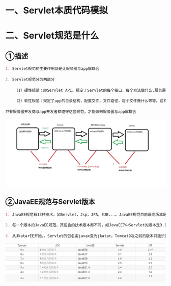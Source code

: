 # 一、Servlet本质代码模拟







# 二、Servlet规范是什么

## ①描述

```markdown
1. Servlet规范的主要作用就是让服务器与app解耦合

2. Servlet规范分为两部分

	（1）硬性规范：即Servlet API。规定了Servlet的每个接口，每个方法做什么.服务器调用Servlet API就行了。而开发者则面向Servlet API做实现
	
	（2）软性规范：规定了app的目录结构，配置文件，文件路径，每个文件做什么等等。这样服务器才能找到我们写的Servlet实现类

只有服务器开发商与app开发者都遵守这套规范，才能做到服务器与app解耦合
```

![](img/BS系统中的角色以及协议.jpg)



## ②JavaEE规范与Servlet版本

```markdown
1. JavaEE规范有13种技术，如Servlet，Jsp，JPA，EJB...。JavaEE规范目前最高版本是JavaEE8，之后是JkatarEE9

2. 每一个版本的JavaEE规范，其包含的技术版本都不同，如JavaEE7中Servlet的版本是3.1，而JavaEE8中Servlet的版本就是4.0

3. 从JkatarEE开始，。Servlet的包名由javax变为jkatar。Tomcat9及之前的版本只能识别javax，如果使用JkatarEE的Servlet规范，就要Tomcat9以上的版本才能识别

```

![](img/JavaEE规范.jpg)
